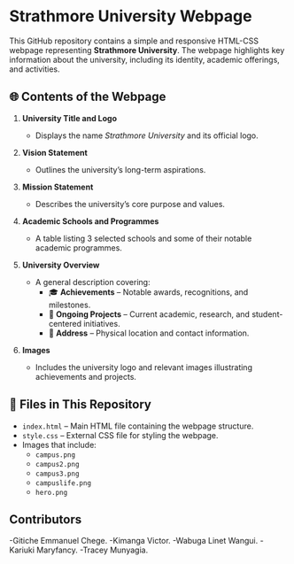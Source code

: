 # Strathmore University Webpage

This GitHub repository contains a simple and responsive HTML-CSS webpage representing **Strathmore University**. The webpage highlights key information about the university, including its identity, academic offerings, and activities.

## 🌐 Contents of the Webpage

1. **University Title and Logo**
   - Displays the name *Strathmore University* and its official logo.

2. **Vision Statement**
   - Outlines the university’s long-term aspirations.

3. **Mission Statement**
   - Describes the university’s core purpose and values.

4. **Academic Schools and Programmes**
   - A table listing 3 selected schools and some of their notable academic programmes.

5. **University Overview**
   - A general description covering:
     - 🎓 **Achievements** – Notable awards, recognitions, and milestones.
     - 🧪 **Ongoing Projects** – Current academic, research, and student-centered initiatives.
     - 📍 **Address** – Physical location and contact information.

6. **Images**
   - Includes the university logo and relevant images illustrating achievements and projects.

## 📁 Files in This Repository

- `index.html` – Main HTML file containing the webpage structure.
- `style.css` – External CSS file for styling the webpage.
- Images that include:
    - `campus.png`
     - `campus2.png`
     - `campus3.png`
    - `campuslife.png`
     - `hero.png`

## Contributors

-Gitiche Emmanuel Chege.
-Kimanga Victor.
-Wabuga Linet Wangui.
-Kariuki Maryfancy.
-Tracey Munyagia.